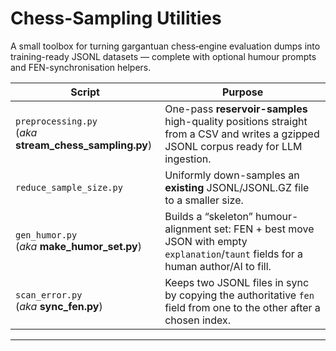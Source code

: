 # Chess-Sampling Utilities

A small toolbox for turning gargantuan chess‐engine evaluation dumps into
training-ready JSONL datasets — complete with optional humour prompts and
FEN-synchronisation helpers.

| Script | Purpose |
| ------ | ------- |
| `preprocessing.py`<br/>(*aka* **stream_chess_sampling.py**) | One-pass **reservoir-samples** high-quality positions straight from a CSV and writes a gzipped JSONL corpus ready for LLM ingestion. |
| `reduce_sample_size.py` | Uniformly down-samples an **existing** JSONL/JSONL.GZ file to a smaller size. |
| `gen_humor.py`<br/>(*aka* **make_humor_set.py**) | Builds a “skeleton” humour-alignment set: FEN + best move JSON with empty `explanation`/`taunt` fields for a human author/AI to fill. |
| `scan_error.py`<br/>(*aka* **sync_fen.py**) | Keeps two JSONL files in sync by copying the authoritative `fen` field from one to the other after a chosen index. |

---
